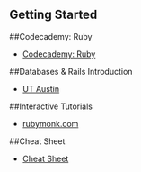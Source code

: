 ## Getting Started

##Codecademy: Ruby
- [Codecademy: Ruby](http://www.codecademy.com/tracks/ruby)

##Databases & Rails Introduction
- [UT Austin](http://www.schneems.com/post/25098659429/databases-rails-week-1-introduction/)

##Interactive Tutorials
- [rubymonk.com](https://rubymonk.com/)

##Cheat Sheet
- [Cheat Sheet](http://www.cheat-sheets.org/saved-copy/ruby_on_rails_cheat_sheet.pdf)